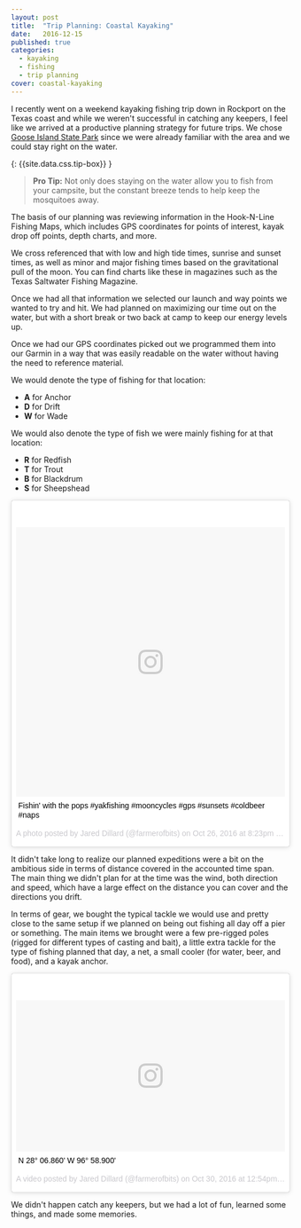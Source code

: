 ```yaml
---
layout: post
title:  "Trip Planning: Coastal Kayaking"
date:   2016-12-15
published: true
categories: 
  - kayaking
  - fishing
  - trip planning
cover: coastal-kayaking
---
```


I recently went on a weekend kayaking fishing trip down in Rockport on the Texas coast and while we weren't successful in catching any keepers, I feel like we arrived at a productive planning strategy for future trips. We chose [Goose Island State Park](http://tpwd.texas.gov/state-parks/goose-island) since we were already familiar with the area and we could stay right on the water.

{: {{site.data.css.tip-box}} }
> **Pro Tip:** Not only does staying on the water allow you to fish from your campsite, but the constant breeze tends to help keep the mosquitoes away.

The basis of our planning was reviewing information in the Hook-N-Line Fishing Maps, which includes GPS coordinates for points of interest, kayak drop off points, depth charts, and more.

We cross referenced that with low and high tide times, sunrise and sunset times, as well as minor and major fishing times based on the gravitational pull of the moon. You can find charts like these in magazines such as the Texas Saltwater Fishing Magazine.

Once we had all that information we selected our launch and way points we wanted to try and hit. We had planned on maximizing our time out on the water, but with a short break or two back at camp to keep our energy levels up.

Once we had our GPS coordinates picked out we programmed them into our Garmin in a way that was easily readable on the water without having the need to reference material.

We would denote the type of fishing for that location:

* **A** for Anchor
* **D** for Drift
* **W** for Wade

We would also denote the type of fish we were mainly fishing for at that location:

* **R** for Redfish
* **T** for Trout
* **B** for Blackdrum
* **S** for Sheepshead

<blockquote class="instagram-media" data-instgrm-captioned data-instgrm-version="7" style=" background:#FFF; border:0; border-radius:3px; box-shadow:0 0 1px 0 rgba(0,0,0,0.5),0 1px 10px 0 rgba(0,0,0,0.15); margin: 1px; max-width:658px; padding:0; width:99.375%; width:-webkit-calc(100% - 2px); width:calc(100% - 2px);"><div style="padding:8px;"> <div style=" background:#F8F8F8; line-height:0; margin-top:40px; padding:50.0% 0; text-align:center; width:100%;"> <div style=" background:url(data:image/png;base64,iVBORw0KGgoAAAANSUhEUgAAACwAAAAsCAMAAAApWqozAAAABGdBTUEAALGPC/xhBQAAAAFzUkdCAK7OHOkAAAAMUExURczMzPf399fX1+bm5mzY9AMAAADiSURBVDjLvZXbEsMgCES5/P8/t9FuRVCRmU73JWlzosgSIIZURCjo/ad+EQJJB4Hv8BFt+IDpQoCx1wjOSBFhh2XssxEIYn3ulI/6MNReE07UIWJEv8UEOWDS88LY97kqyTliJKKtuYBbruAyVh5wOHiXmpi5we58Ek028czwyuQdLKPG1Bkb4NnM+VeAnfHqn1k4+GPT6uGQcvu2h2OVuIf/gWUFyy8OWEpdyZSa3aVCqpVoVvzZZ2VTnn2wU8qzVjDDetO90GSy9mVLqtgYSy231MxrY6I2gGqjrTY0L8fxCxfCBbhWrsYYAAAAAElFTkSuQmCC); display:block; height:44px; margin:0 auto -44px; position:relative; top:-22px; width:44px;"></div></div> <p style=" margin:8px 0 0 0; padding:0 4px;"> <a href="https://www.instagram.com/p/BMDRhF2DPoM/" style=" color:#000; font-family:Arial,sans-serif; font-size:14px; font-style:normal; font-weight:normal; line-height:17px; text-decoration:none; word-wrap:break-word;" target="_blank">Fishin&#39; with the pops #yakfishing #mooncycles #gps #sunsets #coldbeer #naps</a></p> <p style=" color:#c9c8cd; font-family:Arial,sans-serif; font-size:14px; line-height:17px; margin-bottom:0; margin-top:8px; overflow:hidden; padding:8px 0 7px; text-align:center; text-overflow:ellipsis; white-space:nowrap;">A photo posted by Jared Dillard (@farmerofbits) on <time style=" font-family:Arial,sans-serif; font-size:14px; line-height:17px;" datetime="2016-10-27T03:23:46+00:00">Oct 26, 2016 at 8:23pm PDT</time></p></div></blockquote> <script async defer src="//platform.instagram.com/en_US/embeds.js"></script>

It didn't take long to realize our planned expeditions were a bit on the ambitious side in terms of distance covered in the accounted time span. The main thing we didn't plan for at the time was the wind, both direction and speed, which have a large effect on the distance you can cover and the directions you drift.

In terms of gear, we bought the typical tackle we would use and pretty close to the same setup if we planned on being out fishing all day off a pier or something. The main items we brought were a few pre-rigged poles (rigged for different types of casting and bait), a little extra tackle for the type of fishing planned that day, a net, a small cooler (for water, beer, and food), and a kayak anchor.

<blockquote class="instagram-media" data-instgrm-captioned data-instgrm-version="7" style=" background:#FFF; border:0; border-radius:3px; box-shadow:0 0 1px 0 rgba(0,0,0,0.5),0 1px 10px 0 rgba(0,0,0,0.15); margin: 1px; max-width:658px; padding:0; width:99.375%; width:-webkit-calc(100% - 2px); width:calc(100% - 2px);"><div style="padding:8px;"> <div style=" background:#F8F8F8; line-height:0; margin-top:40px; padding:28.1018518519% 0; text-align:center; width:100%;"> <div style=" background:url(data:image/png;base64,iVBORw0KGgoAAAANSUhEUgAAACwAAAAsCAMAAAApWqozAAAABGdBTUEAALGPC/xhBQAAAAFzUkdCAK7OHOkAAAAMUExURczMzPf399fX1+bm5mzY9AMAAADiSURBVDjLvZXbEsMgCES5/P8/t9FuRVCRmU73JWlzosgSIIZURCjo/ad+EQJJB4Hv8BFt+IDpQoCx1wjOSBFhh2XssxEIYn3ulI/6MNReE07UIWJEv8UEOWDS88LY97kqyTliJKKtuYBbruAyVh5wOHiXmpi5we58Ek028czwyuQdLKPG1Bkb4NnM+VeAnfHqn1k4+GPT6uGQcvu2h2OVuIf/gWUFyy8OWEpdyZSa3aVCqpVoVvzZZ2VTnn2wU8qzVjDDetO90GSy9mVLqtgYSy231MxrY6I2gGqjrTY0L8fxCxfCBbhWrsYYAAAAAElFTkSuQmCC); display:block; height:44px; margin:0 auto -44px; position:relative; top:-22px; width:44px;"></div></div> <p style=" margin:8px 0 0 0; padding:0 4px;"> <a href="https://www.instagram.com/p/BMMxSrojd7-/" style=" color:#000; font-family:Arial,sans-serif; font-size:14px; font-style:normal; font-weight:normal; line-height:17px; text-decoration:none; word-wrap:break-word;" target="_blank">N 28° 06.860&#39; W 96° 58.900&#39;</a></p> <p style=" color:#c9c8cd; font-family:Arial,sans-serif; font-size:14px; line-height:17px; margin-bottom:0; margin-top:8px; overflow:hidden; padding:8px 0 7px; text-align:center; text-overflow:ellipsis; white-space:nowrap;">A video posted by Jared Dillard (@farmerofbits) on <time style=" font-family:Arial,sans-serif; font-size:14px; line-height:17px;" datetime="2016-10-30T19:54:35+00:00">Oct 30, 2016 at 12:54pm PDT</time></p></div></blockquote> <script async defer src="//platform.instagram.com/en_US/embeds.js"></script>

We didn't happen catch any keepers, but we had a lot of fun, learned some things, and made some memories. 